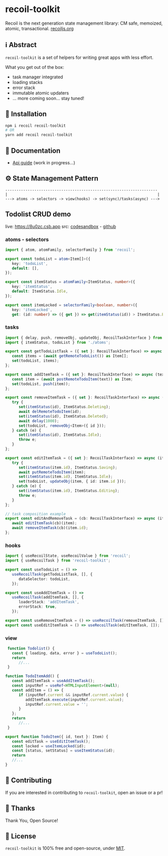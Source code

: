 # recoil-toolkit
Recoil is the next generation state management library: CM safe, memoized, atomic, transactional. [recoiljs.org](https://recoiljs.org)

## ℹ️ Abstract
`recoil-toolkit` is a set of helpers for writing great apps with less effort.

What you get out of the box:

- task manager integrated
- loading stacks
- error stack
- immutable atomic updaters
- ... more coming soon... stay tuned!

## 🧰 Installation

```bash
npm i recoil recoil-toolkit
# OR
yarn add recoil recoil-toolkit
```
## 📖 Documentation

- [Api guide](https://github.com/salvoravida/recoil-toolkit/tree/master/docs) (work in progress...)

## ⚙️ State Management Pattern

```
--------------------------------------------------------------------
|                                                                   |
---> atoms -> selectors -> view(hooks) -> set(sync)/tasks(async) --->
```

## Todolist CRUD demo
live: https://8u0zc.csb.app  src: [codesandbox](https://codesandbox.io/s/recoil-toolkit-main-demo-8u0zc) - [github](https://github.com/salvoravida/recoil-toolkit/tree/master/packages/demo-main)

### atoms - selectors

```typescript
import { atom, atomFamily, selectorFamily } from 'recoil';

export const todoList = atom<Item[]>({
   key: 'todoList',
   default: [],
});

export const itemStatus = atomFamily<ItemStatus, number>({
   key: 'itemStatus',
   default: ItemStatus.Idle,
});

export const itemLocked = selectorFamily<boolean, number>({
   key: 'itemLocked',
   get: (id: number) => ({ get }) => get(itemStatus(id)) > ItemStatus.Editing,
```

### tasks
```typescript
import { delay, push, removeObj, updateObj, RecoilTaskInterface } from 'recoil-toolkit';
import { itemStatus, todoList } from './atoms';

export const getTodoListTask = ({ set }: RecoilTaskInterface) => async () => {
   const items = (await getRemoteTodoList()) as Item[];
   set(todoList, items);
};

export const addItemTask = ({ set }: RecoilTaskInterface) => async (text: string) => {
   const item = (await postRemoteTodoItem(text)) as Item;
   set(todoList, push(item));
};

export const removeItemTask = ({ set }: RecoilTaskInterface) => async (id: number) => {
   try {
      set(itemStatus(id), ItemStatus.Deleting);
      await delRemoteTodoItem(id);
      set(itemStatus(id), ItemStatus.Deleted);
      await delay(1000);
      set(todoList, removeObj<Item>({ id }));
   } catch (e) {
      set(itemStatus(id), ItemStatus.Idle);
      throw e;
   }
};

export const editItemTask = ({ set }: RecoilTaskInterface) => async (item: Item) => {
   try {
      set(itemStatus(item.id), ItemStatus.Saving);
      await putRemoteTodoItem(item);
      set(itemStatus(item.id), ItemStatus.Idle);
      set(todoList, updateObj(item, { id: item.id }));
   } catch (e) {
      set(itemStatus(item.id), ItemStatus.Editing);
      throw e;
   }
};

// task composition example
export const editAndRemoveTask = (cb: RecoilTaskInterface) => async (item: Item) => {
   await editItemTask(cb)(item);
   await removeItemTask(cb)(item.id);
};
```

### hooks
```typescript
import { useRecoilState, useRecoilValue } from 'recoil';
import { useRecoilTask } from 'recoil-toolkit';

export const useTodoList = () =>
   useRecoilTask(getTodoListTask, [], {
      dataSelector: todoList,
   });

export const useAddItemTask = () =>
   useRecoilTask(addItemTask, [], {
      loaderStack: 'addItemTask',
      errorStack: true,
   });

export const useRemoveItemTask = () => useRecoilTask(removeItemTask, []);
export const useEditItemTask = () => useRecoilTask(editItemTask, []);
```

### view
```typescript
 function Todolist() {
   const { loading, data, error } = useTodoList();
   return 
      //...
 }    

function TodoItemAdd() {
   const addItemTask = useAddItemTask();
   const inputRef = useRef<HTMLInputElement>(null);
   const addItem = () => {
      if (inputRef.current && inputRef.current.value) {
         addItemTask.execute(inputRef.current.value);
         inputRef.current.value = '';
      }
   };
   return 
      //...
 }

export function TodoItem({ id, text }: Item) {
   const editTask = useEditItemTask();
   const locked = useItemLocked(id);
   const [status, setStatus] = useItemStatus(id);
   return
   //...
}
```   


## 👏 Contributing

If you are interested in contributing to `recoil-toolkit`, open an issue or a pr!

## 🎉 Thanks

Thank You, Open Source!

## 📜 License

`recoil-toolkit` is 100% free and open-source, under [MIT](LICENSE).
